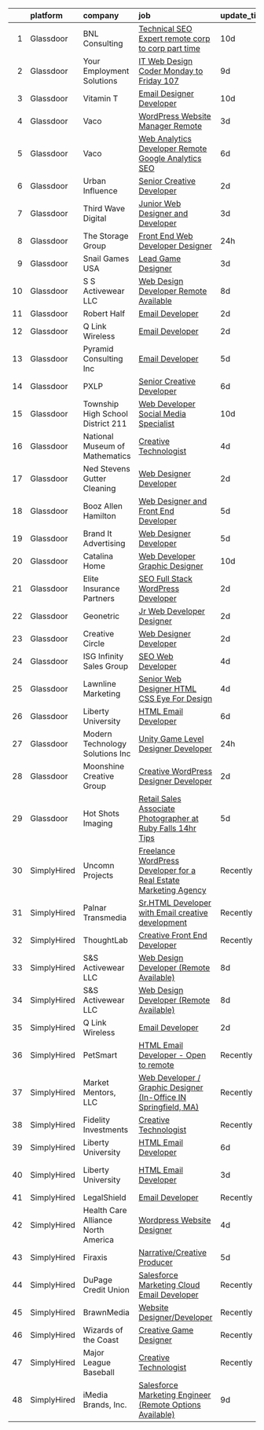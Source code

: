 

|    | platform    | company                            | job                                                                                                                                                                                                                                                                                                                                                                                                                                                                                                                                                                                                                                                                                                                                                                                                                                                                                                                                                                                                                                                                                                                                                                                                                                                                                                                                                                                                        | update_time   | location                  |
|---:|:------------|:-----------------------------------|:-----------------------------------------------------------------------------------------------------------------------------------------------------------------------------------------------------------------------------------------------------------------------------------------------------------------------------------------------------------------------------------------------------------------------------------------------------------------------------------------------------------------------------------------------------------------------------------------------------------------------------------------------------------------------------------------------------------------------------------------------------------------------------------------------------------------------------------------------------------------------------------------------------------------------------------------------------------------------------------------------------------------------------------------------------------------------------------------------------------------------------------------------------------------------------------------------------------------------------------------------------------------------------------------------------------------------------------------------------------------------------------------------------------|:--------------|:--------------------------|
|  1 | Glassdoor   | BNL Consulting                     | [Technical SEO Expert  remote  corp to corp  part time ](https://www.glassdoor.com/partner/jobListing.htm?pos=110&ao=1110586&s=58&guid=0000018354a0687089a6e694482b9939&src=GD_JOB_AD&t=SR&vt=w&ea=1&cs=1_76d823bd&cb=1663572142528&jobListingId=1008125956128&cpc=C19BE7EA145E205E&jrtk=3-0-1gdaa0q4ui6hs801-1gdaa0q5gmbjh800-47594a9c03d0d9ee--6NYlbfkN0C_eQCgnQ3dunn2kgXxy7uUxBB8Rm9uGSd45wqHXb30Yhouy9iaZ5tM-buZODdeWhkxcLZ-P8HpVwdiJJkDZwZdqfCN6nBcd16_TJfDogr1G06Jkw1xVd5RFtOvPKtffE1EIfYg4PMn3sFvUuwX5OwMAQzJ6VlzbU0P-e1WfYEJzV9Zh64upAZHgU24Hb8Duall2PL8UYOpmcLZC1FMfYWzjCD6pALbkC3mgSVSOdyKCMUVF_fOQVX17JJzSkO5vDuetS94yROnc4cmr0Um4PtYRUCB2NFhInTIkTufZaW0ZETw6vkohIQq7BMbyn3Qn3_I6bQdpBAkn12KQr3LMJVBg4lV2VELlFogy4Lw_1O5UWJxILMHc0vXkabaSNj_aDwvNqhU4enA9C30L92_4apBa5lGneMthJkUbkxBNME8LJofygyE8WeuVNsB_mvrMrKm_-pg1SXWslE55BabFoB_2Ktu3n43eTQuar_2SexgHIjXVTCKCEF_rlzbi9ZmRtm3mf9UqSfuVtiQ8GezINzi4lvmVqlNs2A%3D)                                                                                                                                                                                                                                                                                                                                                                                                                                                                            | 10d           | Remote                    |
|  2 | Glassdoor   | Your Employment Solutions          | [IT Web Design Coder   Monday to Friday   107 ](https://www.glassdoor.com/partner/jobListing.htm?pos=122&ao=1110586&s=58&guid=0000018354a0687089a6e694482b9939&src=GD_JOB_AD&t=SR&vt=w&ea=1&cs=1_a56718f3&cb=1663572142530&jobListingId=1008129832807&cpc=9908D8D4413DBB8A&jrtk=3-0-1gdaa0q4ui6hs801-1gdaa0q5gmbjh800-2c9f59b0f4c277d0--6NYlbfkN0BoX6wpDdJTHeYlimlJm_P1-jbwQr-0B8vfz-ygzljkeGzGbXyjUuiWXLc_5d8-cOPG8TVIKlYBr_2im9kAv8sjZambDVdFbgvfgdvgEiH0xCdnpWeZdbmerImX81Q70XaQRLfItT7xnaEjZ7DjLgF7MEFN_TazJHtm_c3lM__LXVixK_R49ltfx1VHpfffsY7usloC8jIMUpJLBPts1UkenrSZiHS3H71VJuZigFjeagPkCjHtncXvnbG2Yq9xd5tYhwvGudyciRn0HYIgepYwGDcKzqZCyMhZibSitv0OpUecmO-6w64xkDFFcuBNr3HIcJtOyI_IVwPBvvW59q9CeSe4sKE32Yo_6MmnazVOKBt4W_iUvX0r2Qb_S-cQ4XZV5jnJIWsq5CljroBLNYQqnXQk90S2uSYx1EJjW8cxojY8KdphzOpNTXgtakrK459Gati-GuCiJiXdkZawwdWzQZQFq7gIcYpZG1BOkUj9PVGCrddLg2YgnsSf_BuCbswgvJ7F0MQtR4WvpfqOVRk2PA8kAO2OOi0%3D)                                                                                                                                                                                                                                                                                                                                                                                                                                                                                     | 9d            | Lehi, UT                  |
|  3 | Glassdoor   | Vitamin T                          | [Email Designer   Developer](https://www.glassdoor.com/partner/jobListing.htm?pos=121&ao=1110586&s=58&guid=0000018354a0687089a6e694482b9939&src=GD_JOB_AD&t=SR&vt=w&cs=1_14a5f890&cb=1663572142529&jobListingId=1008127048026&cpc=47CFDC01B3F81FAC&jrtk=3-0-1gdaa0q4ui6hs801-1gdaa0q5gmbjh800-133ecd7508e94749--6NYlbfkN0DMrcEu7yrtATojKJA7cEzGQ3FdRGWLh0CZQInL4ECGI6k5tN82kdM0cJmh4vC7GggQS4YCC-NAfmmCq-zKxC88tLTQBFUkf4I31SaWKtwIQjq_gVD_4PSldorTX0RxkmXVZBnJxyvYmxjhFieFRy7XxphD9O1ucpkG2qtflqZfJfjo97XgW8OH-BbX1Nh2X7jYUmkSQnmo5oUeOiCHfoku1EKESjiEctex0B3lbe6MgMGWxDjO2Vq9UYfIP4b2AOS6Sm2vEtaT6JLvYyXOaZ61-kyt5P35ShMFQW9TVjrOISwMRKWCT-nQgdXfOStHyyhJfcnABjVqMbBIQ2FCpwzFd1Jnw1rJIVys2MRi1EIwtQ2pdSlZBFWgUryoscj6a5wro6pQne05i77B_M6BMcBeyU5Q98jh-dcPjiMZAMNiYwOw_dQ2s3-a8TZ9j02mEMI9YOeLBeOiy6MICzkRoYtTBJ9e-CLyX3bflo1BYvyWAw%3D%3D)                                                                                                                                                                                                                                                                                                                                                                                                                                                                                                                                                               | 10d           | Richmond, VA              |
|  4 | Glassdoor   | Vaco                               | [WordPress Website Manager  Remote ](https://www.glassdoor.com/partner/jobListing.htm?pos=120&ao=1110586&s=58&guid=0000018354a0687089a6e694482b9939&src=GD_JOB_AD&t=SR&vt=w&ea=1&cs=1_f71d5531&cb=1663572142529&jobListingId=1008142928457&cpc=3BA4CE39D5B5DEF5&jrtk=3-0-1gdaa0q4ui6hs801-1gdaa0q5gmbjh800-36227de6d193ad65--6NYlbfkN0D_sybMACCpf9B-677oK5j6rPldVB6BlrVvFjO_o-GJZbzuF-qh4PxErFUqfUsv_6uh3N--8teLPcgLAGb1S6LyM1BR0yY6lnZeg-UoyspQIvZPG2YO4aMbQ5ykvK2qNk6b8_JATgn0hI_WenxAeL6BQ4IVWLgD0dWZnmeCMRumDs-5arFbU1wRrmdtz46Q7XgXOXEaArjsizbsHBXA7tlrXjrAjCyR6l9crzA7W8OatZLyxi8ISpuCoYvImVwZQoo21QaerkUk-nO0l5NltNtQe2d7ptX2tVTSYvdLn9MO9QamyQSuRXmRnmBSCtP0U0-0iocwWgzIdMPF3vuHbMPvcIIgbTKjl6rJs0y-mj8FjIp0E4cxz7sgbjofuhwqVj-TM3idUMu26wQlFLS4ImgxAxGDZV3u-UgX88Z7b-WauVF2Zx8QZ0d924RhawFuaB78fxTOBahuzctf2D8cy700LlshmdX_gvrXx9UBVD3tuRjJlOJmtCDlxD4Jc-bAYFf4htSIaJAfirxmTNzHGx_OFj5rJZiRmDrYGbmSL-y2pg%3D%3D)                                                                                                                                                                                                                                                                                                                                                                                                                                                                                  | 3d            | Remote                    |
|  5 | Glassdoor   | Vaco                               | [Web Analytics Developer   Remote   Google Analytics SEO](https://www.glassdoor.com/partner/jobListing.htm?pos=124&ao=1110586&s=58&guid=0000018354a0687089a6e694482b9939&src=GD_JOB_AD&t=SR&vt=w&ea=1&cs=1_aa58b124&cb=1663572142530&jobListingId=1008134555657&cpc=2CAED5C921A5F994&jrtk=3-0-1gdaa0q4ui6hs801-1gdaa0q5gmbjh800-7ccc0220a1fe731c--6NYlbfkN0D_sybMACCpf9B-677oK5j6rPldVB6BlrVvFjO_o-GJZbzuF-qh4PxErFUqfUsv_6vXrVyNaVmJE0ot7G2TDITx_iaZeHWGlYAjqBBwl4IxuctF-OI2coy6g4yuOe0TbEuWET8c1We2YFFrVANmcXyQD5tSZWrD75i8XHvuWLgbZ7bYRmW1pBq1KUloM0yVF-n7-jx-N2uKEFFAsV7Gfkj4cAl_n2X5QWeTZNfOgohq4nqJN5rGPb8we3kZDmOOp6nOog_Eucw-Sv9O1nKg-K5l1qBpgvyUu1nduXE_55P0pmAVNi8hTiZQHqOlS5yBaXamz2sB0bxc95IdOn7OxyyV9IJOy6Qv7sG-NYQS2zTeiNuje3Q5uk4MEGfbtQiH3SYYGhEJvzoO6YTw29XyueTikYmwsEbAOyAwZnq1WEyi2CxfEhh3cD0yB4GKwlFi_7f_qgu_3tKLPGw2IrJZzUx1WyxMcw1E2OCX2tAEFPyzhqGDILCEIy26let6vJcnS83TUSzwfnkzLbvL4i0tYhs_9frYHy5_vnfQjwbLPi5jfQ%3D%3D)                                                                                                                                                                                                                                                                                                                                                                                                                                                             | 6d            | Richmond, VA              |
|  6 | Glassdoor   | Urban Influence                    | [Senior Creative Developer](https://www.glassdoor.com/partner/jobListing.htm?pos=125&ao=1136043&s=58&guid=0000018354a0687089a6e694482b9939&src=GD_JOB_AD&t=SR&vt=w&cs=1_29a2e8d9&cb=1663572142530&jobListingId=1008145206889&jrtk=3-0-1gdaa0q4ui6hs801-1gdaa0q5gmbjh800-27d6dc21dcf7713e-)                                                                                                                                                                                                                                                                                                                                                                                                                                                                                                                                                                                                                                                                                                                                                                                                                                                                                                                                                                                                                                                                                                                 | 2d            | Remote                    |
|  7 | Glassdoor   | Third Wave Digital                 | [Junior Web Designer and Developer](https://www.glassdoor.com/partner/jobListing.htm?pos=127&ao=1136043&s=58&guid=0000018354a0687089a6e694482b9939&src=GD_JOB_AD&t=SR&vt=w&cs=1_468d26b0&cb=1663572142530&jobListingId=1008143809983&jrtk=3-0-1gdaa0q4ui6hs801-1gdaa0q5gmbjh800-d5fd06e10e5fcc11-)                                                                                                                                                                                                                                                                                                                                                                                                                                                                                                                                                                                                                                                                                                                                                                                                                                                                                                                                                                                                                                                                                                         | 3d            | Macon, GA                 |
|  8 | Glassdoor   | The Storage Group                  | [Front End Web Developer Designer](https://www.glassdoor.com/partner/jobListing.htm?pos=130&ao=1136043&s=58&guid=0000018354a0687089a6e694482b9939&src=GD_JOB_AD&t=SR&vt=w&ea=1&cs=1_9ebc2caf&cb=1663572142530&jobListingId=1008148051608&jrtk=3-0-1gdaa0q4ui6hs801-1gdaa0q5gmbjh800-78d3d8d32a8798a4-)                                                                                                                                                                                                                                                                                                                                                                                                                                                                                                                                                                                                                                                                                                                                                                                                                                                                                                                                                                                                                                                                                                     | 24h           | Remote                    |
|  9 | Glassdoor   | Snail Games USA                    | [Lead Game Designer](https://www.glassdoor.com/partner/jobListing.htm?pos=115&ao=1110586&s=58&guid=0000018354a0687089a6e694482b9939&src=GD_JOB_AD&t=SR&vt=w&ea=1&cs=1_a077f5d6&cb=1663572142529&jobListingId=1008143273725&cpc=A65DF3A704A48F9B&jrtk=3-0-1gdaa0q4ui6hs801-1gdaa0q5gmbjh800-a48a39f6903e8687--6NYlbfkN0Cw7niSvkhlOnyUOIKh8iEFaGQrF0ehIy67CPytvastGfTep2RELHiWo27qzTbr0GGrHLuaj4V8iMzZoAKOmLyivAaB5nVetLbQfhWpx9sW8qh85TvtOsJx1zjzDNV66kxqszXKcJogkyY4hg_wbjvwLkeVsGVBemXSK_xMtcwLzyko7ceNTEIoy2LTdUb4mkSLMCDqq1j2oKtv-w18BHA531CIkdvq5i1KqHwS8rJezXgamsNRrfdLz8ENlW3rBC8QuFBcj1xj07SXgi1AFvcxOoXfy_zBdUaJwvxTpkldlU1vGIK-uvKWR5JoJGXhr_xaRJwmMrmWfS1OA84opye8X6TvnB7Pr76Ao4zqxQeJzbGqp1h4zJKstI6rruAJvoDQO875fGoS6PHe4JqnNhIv5NsKb_4rnnWsLbQDLq7em_AfmWePnPbFX5lBO7ON4G4lglgwyYscxnH6yKri5kdC)                                                                                                                                                                                                                                                                                                                                                                                                                                                                                                                                                                                              | 3d            | Remote                    |
| 10 | Glassdoor   | S S Activewear LLC                 | [Web Design Developer  Remote Available ](https://www.glassdoor.com/partner/jobListing.htm?pos=114&ao=1110586&s=58&guid=0000018354a0687089a6e694482b9939&src=GD_JOB_AD&t=SR&vt=w&ea=1&cs=1_db78932a&cb=1663572142529&jobListingId=1008131212019&cpc=F41FEAB56D215062&jrtk=3-0-1gdaa0q4ui6hs801-1gdaa0q5gmbjh800-e77e0e5672b8281f--6NYlbfkN0Ajr136nt6A_LHOZ7dazkZBMRVGXfFx1UH3hXSlGZi78qV2vh4IIPaG56QxCFgA56BicBY0oInP0QPYJd4kFVbc7huEHz1FXVqLxP8gElzXxfnWXkWC5Tk3amEWpKQOdd2DP_B235foqRfXk2sCy5zcr5ta9uztYyWr8zoLSfktUae741wAEOImCxf8e0o5q_ycQgCe-ixKA06BIbumOe5BLPPJtlkagwve9y4va0OfsQAKsxCenDo-e0egBF_YeVmTaHsb1PpDIea4ClH08FezcPgWck0JEboikdQMocw4vVepbWXcP76zM1m76820tLeM5OCDW1Z8QN_na4lxvglBzoj95iHHby5QwrkgKXKP26zpG2PoZxbRuGiggVbQJdrDL_ycMN2xd97hz0ZbM7dzyJzZyfniYPro_MPGTfzpaKmyF3Eth4Q3ub7aHBlK3n4y90RP0eb66tO3FRhceqO4WdbaydvhqDSzFcuAZlHBre9e7RKR2EmkHP_MVCgn2CWVbH-tiTXJo6tGXew0t4ad0XXoLho5NY4-DqiNbTGgXvSO_x_rOUG3892M5QTyvpSST9VDdHDM6eWDebt00Ha5yeRLoSgfoUJ9TKJDoNijhRibGMCBZXNZiyePFtbKygXpwA4HcsHBAAZ7HR90NKPgkB_RRRygFBh1UwqnC3u1UEpJvT4rzYVyioE-18spXB9DL8XC_m4E9jcdp3DQCEDJcnzWlk8-eDW9AxJPKZTPucc8NwMmhx1RLdFTv-0RpDU%3D)                                                                                                                                                                                                                                                           | 8d            | Bolingbrook, IL           |
| 11 | Glassdoor   | Robert Half                        | [Email Developer](https://www.glassdoor.com/partner/jobListing.htm?pos=117&ao=1110586&s=58&guid=0000018354a0687089a6e694482b9939&src=GD_JOB_AD&t=SR&vt=w&ea=1&cs=1_5dcd6779&cb=1663572142529&jobListingId=1008145675095&cpc=7F6F94E2229B3AB5&jrtk=3-0-1gdaa0q4ui6hs801-1gdaa0q5gmbjh800-1d30b377a342ae9d--6NYlbfkN0CpzDdaQkua3np5pkmj49lKioZwmwxQ-yx5plwbYmV_MzWNBoPgCjn5bOtxNwC6GJ4nMXlh70SbCFcICXIgnZkuA1M2Q3cbZxvyy2idv8eL8hhk9lI80DRwFm1NMXGvI86YHjJOPaVV2F-OE7mVDddpF962aw6WMRMYnU2tZV44lSwwG1i4aejlm0uaGlOelOSciR3eR6bnOPPFIo6Jj1aYwsDA1zJ8UGZcdqhvnXJtPZ_tcBa2xeTeT3HUqsaraVzl8u7dW9DZmYtaao-e2UOYGXD0_nKENonocTjracLhWKFEQga8d-iOzPS3Ax6vXj9q6Vy5LpItIFgxD7Q1Mw3FMHIV9vajyKoYiNlYHUUjM1sUPF-QnmQMXxfKqByfQ_MKUJ0OpROifaZe1HZjx4BeIlaElSpFjgj7N4pJA9PyBNOu0s7GjpRux3iGuP8spMeQtFAsqsX_sESFXai1b0IndiLSwNgs-JNir3oJm-lg7Df6biNzxfL-kOAYGCDwNsGsxER2R5J0vwhHeoEbzCuTs6wooVnISrNap1Z7d2Blc9_qoF6bykFV)                                                                                                                                                                                                                                                                                                                                                                                                                                                                                                 | 2d            | Denver, CO                |
| 12 | Glassdoor   | Q Link Wireless                    | [Email Developer](https://www.glassdoor.com/partner/jobListing.htm?pos=101&ao=1110586&s=58&guid=0000018354a0687089a6e694482b9939&src=GD_JOB_AD&t=SR&vt=w&ea=1&cs=1_b8ec2a80&cb=1663572142527&jobListingId=1008145499494&cpc=496C5EE6B32F83EE&jrtk=3-0-1gdaa0q4ui6hs801-1gdaa0q5gmbjh800-5acae6bc754706ba--6NYlbfkN0C1n-7uwLBmXreK9Hz04i1NaXR3ByHk8AHoFYtQOHcucujL0OejuP43GxcqxQKYyI1W-t8fCmKdoVAY_woidZTYObswFalwwu3_ZBaqOTgQTfoYV6OAR275QxWBvQtRt_08BsXQuZ6eSHeXgyrAJvQD2zODIrOOvmY3b8zt6W3mfgimadwcqXogSco_AI7Ry8PUTndpAQ8LwlirgVBY1GMsnTNPegSHBgGsNX26F8fR7nSeUBib8UFpa3Z9AcTQJAO9FQa_uJr2XrFDwABp3IZKJXtHfVypWvc4DuprOwrsNVquG1J5cf0rR9SOVe9Dp7B6tjLFcSF1aebQYINW9ErzePr-h7I51cV8t9im4yhiKMpRcSFfvI7KQe1Xwwe6V34QevQZQzX_UX-zJU6gvQIXGGs0eOSKuNjw7i0-4iCAajc1LpLU6cbPHU--uMlsPVO2G0o8AAlstJKhM9iTdIPjzq7zv490Dhh9VysU3rZWSsQY09BGA2a-xK76bsS0vBI%3D)                                                                                                                                                                                                                                                                                                                                                                                                                                                                                                                                                   | 2d            | Dania, FL                 |
| 13 | Glassdoor   | Pyramid Consulting  Inc            | [Email Developer](https://www.glassdoor.com/partner/jobListing.htm?pos=119&ao=1110586&s=58&guid=0000018354a0687089a6e694482b9939&src=GD_JOB_AD&t=SR&vt=w&ea=1&cs=1_ffcd6e68&cb=1663572142529&jobListingId=1008136820963&cpc=FA84DF7EA1EC2398&jrtk=3-0-1gdaa0q4ui6hs801-1gdaa0q5gmbjh800-26c59646bb73b32a--6NYlbfkN0Bjic9BpODao-m9BEup4myv2yv9o6hanv70kCRpjMjSDcmmrD9YS-C36VMErKkfZpW7u8RJCJF-3yTU9oZ8p-_g7jnvGsWAmlxKSZbEg7m0sbKe6QoybJyi2YaE0NPp8cXkC_vIPWoc9LlCeTuq0RhSDlsrVbU8cpe81JSeiQAh_TVnXrcGp4Wa9pSpcDUFXgdtLN4hZbzY-n7wvWtR1qzN_w1EA1TtlYLsKItDJ4X3pCI-_yiLdAQUBN4BhYOIujYaiQcWOLJdLZcEAWlxuw5g0JRF8WZ949PAFXVHAuHp4-hehmbfsC_mpQhlEbmIpyMO4GVc62LVp5UhCSZOz82KGwW7e7RCXtC-RLTUBLdupp3M6Drh_V93NGT3ftldoKkhx8kJErFSPHdn1Wle7ZG7lLE78odlrMZDeTQafsRNRGubPAiwh3wwy8Dgoz9rRI5hjWiWmfT4JeXCsQ8ZijcC8XI5r--q0Mv5IR0xJ2IKyolk3h-H4xfvMRfpxTfpxfdjFCw-6vYbWUGzWLkEgfhQl5RAi5z5Yj3ICPzZwQFI-ECqw6eYSSmElCSrqVbjVQHy6hIzvH92C67nwo29-BbQ6K3PJr6Fo5E50fFh7O9jmDnjM5nWqIYL4SmcmpKcyeYhfXjUZko4K5KQkG981tOarI92KeQwyZbygDCx3nCyeXt3UAvKRtlbk1Yfm1Z7VDsIUrifg7sYXCV3TpW-ytv48GPm_gktPYoa8lrQgX2Vv-F9UzLXDOki2YDWIC1sSUmOj0OYDjkdjlTy4fu5QRK6lhy38KWBI_pk9iIS0Ij1a7TCTeHcMWkLwuSjkyn0dL0oU5NaywHJY8bu5wu97rfnj9crmUG6x1AaM0e59lFNuYzeIPYRwxRQTtBd6NJOlqiE81ETlkCItt09cPzSdPCQEmwqtlwRUinvBg1D4H6x_RV4yHAPM4e4HAOV7RbZVSbIQdVLB1huGcUBqjvClTmAbSUbvki2O8YT1GOhj9Ukw2XXxOlk2Nf2mR79rVDRAtHVYP8dnSPBm_g0DFJFJM8S) | 5d            | Dallas, TX                |
| 14 | Glassdoor   | PXLP                               | [Senior Creative Developer](https://www.glassdoor.com/partner/jobListing.htm?pos=128&ao=1136043&s=58&guid=0000018354a0687089a6e694482b9939&src=GD_JOB_AD&t=SR&vt=w&cs=1_0a2ba3a0&cb=1663572142530&jobListingId=1008133756210&jrtk=3-0-1gdaa0q4ui6hs801-1gdaa0q5gmbjh800-eedb7801ac1ddd92-)                                                                                                                                                                                                                                                                                                                                                                                                                                                                                                                                                                                                                                                                                                                                                                                                                                                                                                                                                                                                                                                                                                                 | 6d            | San Diego, CA             |
| 15 | Glassdoor   | Township High School District 211  | [Web Developer  Social Media Specialist](https://www.glassdoor.com/partner/jobListing.htm?pos=107&ao=1110586&s=58&guid=0000018354a0687089a6e694482b9939&src=GD_JOB_AD&t=SR&vt=w&ea=1&cs=1_670a95c1&cb=1663572142528&jobListingId=1008126791574&cpc=63C68CF611DF075E&jrtk=3-0-1gdaa0q4ui6hs801-1gdaa0q5gmbjh800-31c2bc176e2bcbab--6NYlbfkN0BvRTtPYviBXXga901bZda-x9dVbr3mkLrPNoe7KgsTz68QsHh34GSM90vVwyTaEndtYI0pe953W1rkkBGAbyuAKY_ZszoiwJmg3JbfF4AW655q9sZlWK9uJIjd_GGvixM2nNpmP1A7p0parvgProH3THElPIkKORt04eYR36BtKMpoYfce3ruRn0N8_O3eaAUUXZn3B0eT9nE-fqQZnkbFoVABkWAYI1oBczdAdslCYqnCR5S2HUzv90iuZS31zDHC6FWxDf4ouzYhIWZgK52fH7J1mml9GoYWmjmpxeakBlTRerOVxkiaa9wpPB6cjBxd9ZKdg69FlspId3uMg0S8RHCyeobnE672woU4rjliFGh_94V6i38JhL844ZwXCxfS6z7j4I1UgjAhn-eKjq6tZ828tDHl4z_TJ8NG-f_xo8gY27NjbwqD2SZ3RpCpOJgjWi6P7MVTOv658YMa46vJzA-8c9mZxVKpqg7dYFElSacmCSvH6gRxGNhtui-KWbYoym1GdZTh6gXewoVoAYeM)                                                                                                                                                                                                                                                                                                                                                                                                                                                                                                          | 10d           | Palatine, IL              |
| 16 | Glassdoor   | National Museum of Mathematics     | [Creative Technologist](https://www.glassdoor.com/partner/jobListing.htm?pos=129&ao=1136043&s=58&guid=0000018354a0687089a6e694482b9939&src=GD_JOB_AD&t=SR&vt=w&ea=1&cs=1_f16047b5&cb=1663572142530&jobListingId=1008139278360&jrtk=3-0-1gdaa0q4ui6hs801-1gdaa0q5gmbjh800-8664e71fb7700cb3-)                                                                                                                                                                                                                                                                                                                                                                                                                                                                                                                                                                                                                                                                                                                                                                                                                                                                                                                                                                                                                                                                                                                | 4d            | New York, NY              |
| 17 | Glassdoor   | Ned Stevens Gutter Cleaning        | [Web Designer Developer](https://www.glassdoor.com/partner/jobListing.htm?pos=113&ao=1110586&s=58&guid=0000018354a0687089a6e694482b9939&src=GD_JOB_AD&t=SR&vt=w&ea=1&cs=1_04c49f0c&cb=1663572142529&jobListingId=1008145249117&cpc=4F748F1840550ABC&jrtk=3-0-1gdaa0q4ui6hs801-1gdaa0q5gmbjh800-92ba3729d6720e43--6NYlbfkN0AkLpTqwQyOHWZzzBh8L-NJRXeVaRNqbLPAA2fHvkxVuJSLLV_rgQ08NUaPLcDDdaiRI9iK6jQn8J5ezsPbwTlDRK7srl-ykfpmt3l_n0AvFlfSjZ1RrdHiBVvDTO2_uacut2-qB8nyvUhDiFLOk14-qdjvwrX5nKmYuUYySmL6tDhpRCi2mwK2dyD5brS4HJxVTjj5__5gioqTjl-2UfrubuRfafiHHMsFL2PszAEpbiIkH4zK03sieg78cqmyvlidvNeNs3dfceGeoHKvGO01ouZJrmuZ5n5CpLbi0f4HyTVgVQUvja-OVddkz2w3A4O32aUiwK5f52xsPUt_Yo2Da07cjxv_LOeJycztpqIU3jzA7BIlLZhB4bDDEiVSYCtvJSLPvK-TedHRr2k-gXJnww0c_An_jT6eBVtu_8hJU6cR3IzT5yWfd8I6OuswAkm1YlXWlAsDHOx4GVdwTdqqUleBAB5BbZs9aDhD_fQp9XwNsuw0yXdT_MwhZmdF4NsvymS96uoDdg%3D%3D)                                                                                                                                                                                                                                                                                                                                                                                                                                                                                                                              | 2d            | Fairfield, NJ             |
| 18 | Glassdoor   | Booz Allen Hamilton                | [Web Designer and Front End Developer](https://www.glassdoor.com/partner/jobListing.htm?pos=109&ao=1110586&s=58&guid=0000018354a0687089a6e694482b9939&src=GD_JOB_AD&t=SR&vt=w&cs=1_84ecfa41&cb=1663572142528&jobListingId=1008137197590&cpc=E04C949A9101C6A2&jrtk=3-0-1gdaa0q4ui6hs801-1gdaa0q5gmbjh800-f914eaf60cc6a655--6NYlbfkN0CaLaeO0W0aSDE10oNno4SsRl14ssiVXEJb5QYZji-zar5Yl-tvFfpLfvooI0429clIlpdEDl7ZiqzEk05D9hDiSBKUxs8_v9gJKLS6hDH-HHAeR5KAWbIfelZ49o_u7irPhg1c0jH6X9syPxywrZnNk-tMw28vNScNtevMVowjAfGwzyMPBJRN6znKg7R26Ky1yqIS73PWk_XqzNYB1Sf6QAfBibXk-eC7TJeouYTNS3I9n82F2eW4knLpGI25kcfYQWUgRxETyM3Lx19QlaXlS_j2I9fSE6ZWWI42N0J8vKTSumiV2V7oqqlMvAXunJlVBxCO9NjT_jp3BFkBSIfsNjAEtXiTI-zgjjsZwliKL8sdg4UNWRJpNClqMYa7-WX4SrZceUBYYYWlv8CWL7LQFB5WWABoKBCXXCCma66tR11A886dVC-5zQv07hJO_CoFJFrn6AuXPf93k6KeHiWeDY_oscYKXIM9wLr2KWxuXfHMfDTUJGufstmc9UXtWRpVZ-e6dCoJ48qs6blkdZXnq4Y-3bXvUW_jAzsTrYcGGdLtL22MIbbZVtWxZukdqYY1H7VZaAaEDb8N5q6WR0Nd)                                                                                                                                                                                                                                                                                                                                                                                                                                                 | 5d            | Chantilly, VA             |
| 19 | Glassdoor   | Brand It Advertising               | [Web Designer Developer](https://www.glassdoor.com/partner/jobListing.htm?pos=105&ao=1110586&s=58&guid=0000018354a0687089a6e694482b9939&src=GD_JOB_AD&t=SR&vt=w&ea=1&cs=1_dc1813ce&cb=1663572142528&jobListingId=1008136755499&cpc=AE9F6614D4EC1B58&jrtk=3-0-1gdaa0q4ui6hs801-1gdaa0q5gmbjh800-3d7a0861c7f4e1ba--6NYlbfkN0Bzd22Ycjb5AqejbB3GS3A1UGXriJ-kZkBu2e0671QUJFj05XYpQYtfqQskCcE4KEKRKNCbIfddevaNtI6CLEoqz-RPbWSFHTRjXQt70XvNBs1omddiNJn7P6EUi-tJWkAAfFTMoKabsRq-LwcCQjav81TTNKo5YkXIitQz7-_V_H4BgMNeFM_8-3exck3c4nL7qloVRc2mN_tMi0t9rLIEp4TI_u_UeLXsfQozW8y8ZczwDs_Kvcd9pfUvcTB15GC36PF-r8MshrO2m5pS0-ojDH1wJVt7UG6WmWPfDeCVe9mkF9rJ7_TQ0Qa7zjAO93mQ78le--tbWnOk8UqnCFSrppm0m-DurLols5ZLwpqZeAYjKZFhU67aa0yPp3uuvDXqC04mo6hNwRCmzFWPyKGNKMj04GCNzeMYE_oH5N7_HdhzZISjFRh1uv3M5EzMwAXbJ3xYBk4UYoNBeKs1Ym02r4d7_9KfpTzXwEpKe-wbuGNxwngAjtKqPA3zBVWs9ao%3D)                                                                                                                                                                                                                                                                                                                                                                                                                                                                                                                                            | 5d            | Spokane, WA               |
| 20 | Glassdoor   | Catalina Home                      | [Web Developer Graphic Designer](https://www.glassdoor.com/partner/jobListing.htm?pos=116&ao=1110586&s=58&guid=0000018354a0687089a6e694482b9939&src=GD_JOB_AD&t=SR&vt=w&ea=1&cs=1_5c6f4f16&cb=1663572142529&jobListingId=1008126744238&cpc=AF1E4A3695F490BE&jrtk=3-0-1gdaa0q4ui6hs801-1gdaa0q5gmbjh800-e853527e115b99b9--6NYlbfkN0C2jZJFrLxaPA0GelnsGYXGIqBCI4fxbylvGcZVymefRVHTge5Vuj8fmjk9WeL_qMAglPTVIaoVPsSBLS28IXChoGYeq-UQtzX_TJY9-6q5LtESYZh4jxehow0o9lDjnHX9wN9ZBMJcNgKm6f1s_0LhC4kjYiGbTFXChbRwEYeC-xWSKCL9BrSwtreZAJ8rYO4BQxbe4iHiodadZsmdBwkqPovrPtw64E0nY1PWgz8lbicDu6Rb7iN0McCYH1q7u072g0Ed-qjCMmtEYNI_E7CamMhv5VBFyB8YkU8He7vMXLXHxbPFQ-BpmvimX4hA5hRcegh69_WMNQu92ybjGyv11v028qA3zSftBMNHxzuo9tZSDZ3rq1bidd1t6Iq_ZxHlFbFroJnjt7ugNEco4gVOvtPmI-HuQaKN79oFnY7myZSHbX8EPYtrSKDFCxuY3qr9oMaGLXM4LGMO09WBAF_978SEG3PgSeEE2eWqomATJkVsKbgTPm9JVrGc-iKGHH-C8jLJs80Akg%3D%3D)                                                                                                                                                                                                                                                                                                                                                                                                                                                                                                                      | 10d           | United States             |
| 21 | Glassdoor   | Elite Insurance Partners           | [SEO Full Stack WordPress Developer](https://www.glassdoor.com/partner/jobListing.htm?pos=111&ao=1110586&s=58&guid=0000018354a0687089a6e694482b9939&src=GD_JOB_AD&t=SR&vt=w&ea=1&cs=1_aa1abf4f&cb=1663572142529&jobListingId=1008144836826&cpc=E773D000C9BC26FA&jrtk=3-0-1gdaa0q4ui6hs801-1gdaa0q5gmbjh800-de1c4f6ab6337efc--6NYlbfkN0B4jp5mfsiLEiFpPCxOna81i2z6rJx9ZIZWhVZJ6SFnYbLlhLJYls-rnyzaN7fnuaBK16gA2D77aFNtLi46QEhx0EfQ0uelaczP_9Ki3jCInMnVnJcxtZEPMFzkQcVxj5jZcucB3f5MVyC8dYVDjInulPIKTAoeR7yvw1UGAH7l_Lz9BT_BSoxFt6gVs3kFpvyaBZE5Su1EkltB6YiZb-RJ_aibjmsC7ssV5X46EHzBcot94YoeNmbclA7wX-kxEMwXmXdSMEFE7lo1Hnh23xMxz6DpESYK-MNMaVNqsHMjCP2SaVfRJdFxJMCdkUMWR16cwt9tj55eO7Fsan2LswhtSccl5Qu-sReeAnnWwpVkBTixJwJcBOiCPA4nW3poDkBNNFGnKLI1FoUE_28DF17Ql5nbQ8cMG3zWuRd0hLceTFapbQHgOZNPZEbEd1m7yENJ5WSwqPtR1E2evqIz-CaNo3zmnj0lynIbv3SbIykh4rxw1Pr4q2Bs4Aiu3dYcEPU%3D)                                                                                                                                                                                                                                                                                                                                                                                                                                                                                                                                | 2d            | Remote                    |
| 22 | Glassdoor   | Geonetric                          | [Jr  Web Developer   Designer](https://www.glassdoor.com/partner/jobListing.htm?pos=126&ao=1136043&s=58&guid=0000018354a0687089a6e694482b9939&src=GD_JOB_AD&t=SR&vt=w&ea=1&cs=1_aed3f4a8&cb=1663572142530&jobListingId=1008145076799&jrtk=3-0-1gdaa0q4ui6hs801-1gdaa0q5gmbjh800-baad3f8d762912bb-)                                                                                                                                                                                                                                                                                                                                                                                                                                                                                                                                                                                                                                                                                                                                                                                                                                                                                                                                                                                                                                                                                                         | 2d            | Remote                    |
| 23 | Glassdoor   | Creative Circle                    | [Web Designer   Developer](https://www.glassdoor.com/partner/jobListing.htm?pos=108&ao=1110586&s=58&guid=0000018354a0687089a6e694482b9939&src=GD_JOB_AD&t=SR&vt=w&cs=1_4aafe0e0&cb=1663572142528&jobListingId=1008144518073&cpc=149B3D5996025BBA&jrtk=3-0-1gdaa0q4ui6hs801-1gdaa0q5gmbjh800-509f68923e5c071b--6NYlbfkN0BPwlZa85gbT4Q3XYQoU_uQn0Qmw9zd_9UNfmcwtqAVud1yvyq1Z4UAlx1bxhDUi3IylK4O56pvEW6nbq40hYO2z1Zqn6T_tUYXwOh7VB0bbJVVxeqDOCJla6Nk70emjPvRumMlH-6lYRvkogN5p-649NG-Yh8cwCHV7E95Ji0fYNmkcgogVBH__afI1rS1sVXX8Nxqg5YpIG-VugwweTMJyXicIFRiye-AR12O85djXEbuw0GIJH1ZpELVEf_qariWCUGrI6_Qb9y86FbhreEFFZnFYm_CTD0WGg5gihhPYG1DHKJYCUOh5L0BqAio-zc22LDWKXYk95U2xMtXlP1sa4z5m_13NSEbvwaH1p5gtOoFhVXTBc3sfWu4epUQfvXuWvEDnOWmxFPwmC8OURbqa2h7jNz2yiKWmENzY6fgssm4sWM-ORfcgYnBo48HcetG30mrVqawU-dh9tRTGHUtNLxbFHpp2tk_JuzCcuRohYbIMJY86scPBZ_-RoYx70DuCMmNmfl0_w%3D%3D)                                                                                                                                                                                                                                                                                                                                                                                                                                                                                                                                 | 2d            | Irving, TX                |
| 24 | Glassdoor   | ISG  Infinity Sales Group          | [SEO Web Developer](https://www.glassdoor.com/partner/jobListing.htm?pos=103&ao=1110586&s=58&guid=0000018354a0687089a6e694482b9939&src=GD_JOB_AD&t=SR&vt=w&ea=1&cs=1_37f4157c&cb=1663572142527&jobListingId=1008140025434&cpc=320F474EFE2ECF9F&jrtk=3-0-1gdaa0q4ui6hs801-1gdaa0q5gmbjh800-740921ec2d4c110e--6NYlbfkN0BXKvv7PqDen8JuQ0C6qdVYs4fP1Rx4GfxXeDIOdpN9WNjnxthyP9e9Iz-9JOhFKCLR41M8pyzxqXVVuhvhSRFHG2PBeQWqOOAM3BoEO7UipntBz8xAuet6zJ6v1WDjyteK-TqAJR0tiEoVU29t1iURwb-iZz_038jNGFD4iRMAi9Enreh44VUx2bD4-fXzhqz9knjYiRCUZBOQaXI8-9FTi1IOzYSm-H1MmZj6UEYjhtEA9l9VumXrYqiMXl-2VRpJ8b0EU9VOjzx41flmZTnewn7isCEtTki0pFAMbAgpL2LgpU3aK9sF9s7h6JjqUZu-05gIqfeeC93D5uqenpcrjb3zMYAPHskQxUlPvWeOLC3us4Q8qQXnd2GknQ_BiOzbNmGdg6EzTX4oirnOQT-V6FDXDcOIHrIwDmx9NZoTnj6JqhXNEu9zAP1tcijzvcQL1Vy2PsyCQia_ZyeL1B9j8Ff4R_EWyyYGDpXhr_K5wA38NNawmmIu_Uv4lVBSSNLgglPAQzkDpQ%3D%3D)                                                                                                                                                                                                                                                                                                                                                                                                                                                                                                                                   | 4d            | Boca Raton, FL            |
| 25 | Glassdoor   | Lawnline Marketing                 | [Senior Web Designer   HTML  CSS    Eye For Design](https://www.glassdoor.com/partner/jobListing.htm?pos=106&ao=1110586&s=58&guid=0000018354a0687089a6e694482b9939&src=GD_JOB_AD&t=SR&vt=w&ea=1&cs=1_79d2abbc&cb=1663572142528&jobListingId=1008139332643&cpc=55FC80EBF760BBE8&jrtk=3-0-1gdaa0q4ui6hs801-1gdaa0q5gmbjh800-756d3fff91c15e87--6NYlbfkN0CSgGTbSPgM0xpgWRkp5SRTexU57Zk_6_bZ18eqb9d2QD8eCeh4DToPCFdsFw9Mq38PhjeHZEuVdUJ7KICRHuS5bSRhDzuIPdpl-zlGPJATjopMBUFYSRvn0Hyn71LYs0yL4I6csTiL2jHBbVJMVoFVp3N1-Lh_JaDap3csi9kRgup28Mt5EI0WdNIovdEv1XPYrzcFxL8NhL1-LI7Zx7dd64cRUeI8Nl0qWMd3YmX6UeU2Iqlzb1sfPuJVYzXrD_QX9IcQUUOLGPHub5D0V8BQrrBXn9UYKmetiB8LAAwSHXkirVXVyWCNrs-bTFiaFY9RkbJtYaoRlyUbzc5GZufiKBY0MBqfYMrohFKGkMFYdarozkkIx8CP9SjASWSkSh1YiyT00GcgN19MUMzB1LVm9g8k1EqpSe63_svLfQgE90ObwCaBy5kvI9J-j1Oloutd8-IdKM1-Auqn9ADybXPc9pC33BV-g4M0n0mg6KSAG0dPPR9W7El1EyamRqJNoj8SiNkvRARhGk-FqTtw2WmmBVyrU8llnog%3D)                                                                                                                                                                                                                                                                                                                                                                                                                                                                                 | 4d            | Tampa, FL                 |
| 26 | Glassdoor   | Liberty University                 | [HTML Email Developer](https://www.glassdoor.com/partner/jobListing.htm?pos=102&ao=1110586&s=58&guid=0000018354a0687089a6e694482b9939&src=GD_JOB_AD&t=SR&vt=w&ea=1&cs=1_420fa768&cb=1663572142527&jobListingId=1008133875364&cpc=8795CF9063CD573D&jrtk=3-0-1gdaa0q4ui6hs801-1gdaa0q5gmbjh800-c48ae9aaa1031310--6NYlbfkN0DJj_xBnMkxta0JkMhp2zrLnOUztiQYfsFoMajxVnxJH43qKfb2j1rqZDIZ2dE66N428tbPkydX3-1c7WuikMPiShQDSF4xCZbjqmJlXSJgmTk5vmUu7Mjuh8mC_urEAhHo8Aj7JGC_aPVt4dV1O7Gc9f87lDRkrnrhrm8owbhxnVde_tI3lvAmy8hBatJvxDdExIUGwzHWbBhi2s_L9pg6qf6fmwbcWwBLIFk6QRz7qEjhBlMejJt4OA7DtC2FBU3c6r-CaN0okif4Tl9bYNE3nffVI80zjww5i09IUh2phyVYI_WaoBzvRPS0LHTeyXByQ8_7FFcNZprME9j9S-tSz5lUxaAMNKOTOHx1CPpOnFL6QDA5FbVWldYLJ56Inp8xUjqhUvDnSrbNrC3TDIvIYXuswOzLkRrSdIdcT_pnUUZz2u_7O2kh9VmCiCv5VKjMGiCCzDDC0d4KsQy0POAMlvPTMeUlPdbXQ4rRsuSvVYZmL5uIzJXr)                                                                                                                                                                                                                                                                                                                                                                                                                                                                                                                                                            | 6d            | Remote                    |
| 27 | Glassdoor   | Modern Technology Solutions  Inc   | [Unity Game Level Designer  Developer](https://www.glassdoor.com/partner/jobListing.htm?pos=112&ao=1110586&s=58&guid=0000018354a0687089a6e694482b9939&src=GD_JOB_AD&t=SR&vt=w&cs=1_0684a9f8&cb=1663572142528&jobListingId=1008147065869&cpc=82B3195DA92CAF92&jrtk=3-0-1gdaa0q4ui6hs801-1gdaa0q5gmbjh800-9647f9bca37af8e5--6NYlbfkN0C26OT7h5zXl7z1yVTYwN1d43osiYS9hmGqw_eY7i5KFzRWaSyxghJjTLzNEsEWeJhbFi6O0etIGl_3_4NBeh9gVf6iEXil-UotNJSdxYho5k8U3bpnEMrRtIF6PsmAZPeWBdXZm7yyEx86DPB6qNwmdJyRaBrWQ9IiyjosfEDXz79Vsr0xj8E0seFzDd26dxTerIkqeO7WEFJ81X1lrySiLpq3DKoMV5RbF5EjHhxT8LtnGuQKCZiohmZRTeZ-xcucCz6JDB2KMhbh52yzd-cPCKevY_xGef2rXvntjZiBkfABTiuiCccV0d3t8g5ITSswyZUt6vGcnVCrx_9wicsDCsc2FieUkI37NMBp4b0bEVDjLzwKZdEbeXnF8DPbT2r6v3pVqKq6pCbAw2Zt6j-zSpNPGXUFxCOa4vCwypmu7nHtU0Nu3c1m)                                                                                                                                                                                                                                                                                                                                                                                                                                                                                                                                                                                                                 | 24h           | Huntsville, AL            |
| 28 | Glassdoor   | Moonshine Creative Group           | [Creative WordPress Designer   Developer](https://www.glassdoor.com/partner/jobListing.htm?pos=104&ao=1110586&s=58&guid=0000018354a0687089a6e694482b9939&src=GD_JOB_AD&t=SR&vt=w&ea=1&cs=1_31a1e1de&cb=1663572142528&jobListingId=1008144606129&cpc=84DBBAA61F05C438&jrtk=3-0-1gdaa0q4ui6hs801-1gdaa0q5gmbjh800-8aa1d01abaafe033--6NYlbfkN0CG5LXwJMQ_F-UEP33lv6qdrvZYV73m8wbNemMfzpMfCtLSBZ65YDIhxcsYdQmKsjJKwH4-0_2P_dhzJyRl4W_1ZhYbu65hrieSm_JWSH1IUM5nx0fWkDeI5Yiu-NBvhJrKJvIM65eUzIMmzVCJoIuMYFEDHmwvOqTooKzWVSwMutjZPIWpJE7hzno-Jo7rvj_ELyhO2HorBDbstRPOBsrLCDsXtZV6b2tWfbsciFZxRQRAwfwCbqq1MTGdCeiE_IN1-tAg6r0Yg_yDfM5X5U646iC0Wr-F7kLn2zZFWyVqcYlQFHYGbrAk28lLvAfjkVSNgFKgdgaNzLOJowP3xXwH7dtlL0ZRHSOILjTyOu5r_GeoTxwEy1zzr4uddUkVdphi0nFFv1Nnwdl_MZAy3NOo5WBGm-MpKSw3WbL40EUv9vPbxgumYpXWrQ4Qlu31-Remfa7UKLk_2ta1uqDAVNwHt9eNo6KUM5F9WXXKQc6T8ad84abN5FWRQQ2MwADzEw-ac67G8MUanLHXdOP17t1k)                                                                                                                                                                                                                                                                                                                                                                                                                                                                                                         | 2d            | Tampa, FL                 |
| 29 | Glassdoor   | Hot Shots Imaging                  | [Retail Sales Associate Photographer at Ruby Falls  14hr   Tips](https://www.glassdoor.com/partner/jobListing.htm?pos=118&ao=1110586&s=58&guid=0000018354a0687089a6e694482b9939&src=GD_JOB_AD&t=SR&vt=w&ea=1&cs=1_4f460aa7&cb=1663572142529&jobListingId=1008136799489&cpc=4F748F1840550ABC&jrtk=3-0-1gdaa0q4ui6hs801-1gdaa0q5gmbjh800-475807753c2dc566--6NYlbfkN0DZ-WRCvVQopeozYGXyDVjaHo0rSGSD3IBZmarR83t3C3rL9Uc_UPXc5kphBXTF3kh0B7L5olNU1AK9DZ7Zo6pe0gZChNvpAwlhHCsr65n4yp06ZAZj7XVcHz_ggzVH8A-FAVAwEwJnTGfhGIzqBzK2OgDFrDMq6_6xfPGovVDprALdvIfi5NtItJO9xb3ssCxefwqYHv1nby5zmcJFycnIgHqyjYMDgCBgPESx-49N3Xo3LAdL_BNerQe71eYuxli3P5qo9GVzQF4AXK6WQjryOEzpJ8UkF5xsLQHCmJy7e32l8QjPcx8P3V7tm86P4qOyDYq6EWpYhwZDSVbWkSi05yKTJLiEyFKNWOgyDEltIHq7Rpl-TrMCTUUPScL1tBlAewQsGFfRlY2xcFvBuk0JVXPJ7KDicwann-cXSWPZkVPbmexMg-f1PN2g5VzhrneoPnZEd4VXGeLHlvFYrREkbFhrvOSArqxJnTB2P6eeBu5RBUAwvmXZkYveQNSB9Q2lMSxMiaqPsUQocgYS5V1HYModULBfav-Sui5lTopXdw%3D%3D)                                                                                                                                                                                                                                                                                                                                                                                                                                                      | 5d            | Chattanooga, TN           |
| 30 | SimplyHired | Uncomn Projects                    | [Freelance WordPress Developer for a Real Estate Marketing Agency](https://www.simplyhired.com/job/JugjPpAxHoBf58U4pvX9y7DfgVl_11tcs7uc7GrK4LL8gXkbqaP_nQ?q=creative+developer)                                                                                                                                                                                                                                                                                                                                                                                                                                                                                                                                                                                                                                                                                                                                                                                                                                                                                                                                                                                                                                                                                                                                                                                                                            | Recently      | Arizona                   |
| 31 | SimplyHired | Palnar Transmedia                  | [Sr.HTML Developer with Email creative development](https://www.simplyhired.com/job/z21l9vQuaV8s6dZZUw_CpUUBgIONaO3xyA9KXJgFUDxwYe0_nchW6w?q=creative+developer)                                                                                                                                                                                                                                                                                                                                                                                                                                                                                                                                                                                                                                                                                                                                                                                                                                                                                                                                                                                                                                                                                                                                                                                                                                           | Recently      | New Jersey                |
| 32 | SimplyHired | ThoughtLab                         | [Creative Front End Developer](https://www.simplyhired.com/job/mgyrVi9xGEdxnGefTgk-b1MEAbWAmB7-1ZjyK984IfKjhJP0_X6Krg?q=creative+developer)                                                                                                                                                                                                                                                                                                                                                                                                                                                                                                                                                                                                                                                                                                                                                                                                                                                                                                                                                                                                                                                                                                                                                                                                                                                                | Recently      | Remote                    |
| 33 | SimplyHired | S&S Activewear LLC                 | [Web Design Developer (Remote Available)](https://www.simplyhired.com/job/WVJlFqZ4p0xs7qN1Ca08Qqq7zD3A3-oqj6AOCIgqftMwm8kYJAGKRg?q=creative+developer)                                                                                                                                                                                                                                                                                                                                                                                                                                                                                                                                                                                                                                                                                                                                                                                                                                                                                                                                                                                                                                                                                                                                                                                                                                                     | 8d            | Bolingbrook, IL           |
| 34 | SimplyHired | S&S Activewear LLC                 | [Web Design Developer (Remote Available)](https://www.simplyhired.com/job/WVJlFqZ4p0xs7qN1Ca08Qqq7zD3A3-oqj6AOCIgqftMwm8kYJAGKRg?q=creative+developer)                                                                                                                                                                                                                                                                                                                                                                                                                                                                                                                                                                                                                                                                                                                                                                                                                                                                                                                                                                                                                                                                                                                                                                                                                                                     | 8d            | Bolingbrook, IL           |
| 35 | SimplyHired | Q Link Wireless                    | [Email Developer](https://www.simplyhired.com/job/ERKBckmKU_GUZZ9ZCs_7FwORMR8lo-YumrmsSyex9sX_19dVAO-IYQ?q=creative+developer)                                                                                                                                                                                                                                                                                                                                                                                                                                                                                                                                                                                                                                                                                                                                                                                                                                                                                                                                                                                                                                                                                                                                                                                                                                                                             | 2d            | Dania, FL                 |
| 36 | SimplyHired | PetSmart                           | [HTML Email Developer - Open to remote](https://www.simplyhired.com/job/JUUywS0SVzTEhJjPKkDBZn4bkCIxoMSf57M3ddtTfsZ6mZwAhxPn_Q?q=creative+developer)                                                                                                                                                                                                                                                                                                                                                                                                                                                                                                                                                                                                                                                                                                                                                                                                                                                                                                                                                                                                                                                                                                                                                                                                                                                       | Recently      | Phoenix, AZ               |
| 37 | SimplyHired | Market Mentors, LLC                | [Web Developer / Graphic Designer (In-Office IN Springfield, MA)](https://www.simplyhired.com/job/FQG5uJ1dss-sRffoAoQ2VcQRgxsuv475Wnb7F9AflVz3v4ZTdM9xDw?q=creative+developer)                                                                                                                                                                                                                                                                                                                                                                                                                                                                                                                                                                                                                                                                                                                                                                                                                                                                                                                                                                                                                                                                                                                                                                                                                             | Recently      | Springfield, MA           |
| 38 | SimplyHired | Fidelity Investments               | [Creative Technologist](https://www.simplyhired.com/job/0DSsmMHcqUtNvQWXPnu05K4qoTfOJBf-SldkV-SW03gkmiQWtbA5hw?q=creative+developer)                                                                                                                                                                                                                                                                                                                                                                                                                                                                                                                                                                                                                                                                                                                                                                                                                                                                                                                                                                                                                                                                                                                                                                                                                                                                       | Recently      | Boston, MA                |
| 39 | SimplyHired | Liberty University                 | [HTML Email Developer](https://www.simplyhired.com/job/dSRGdSmHKg0mp7ka7WM_zKIKcNxUjIiX_Fdc26Pq7KDgW1bIN6K01g?q=creative+developer)                                                                                                                                                                                                                                                                                                                                                                                                                                                                                                                                                                                                                                                                                                                                                                                                                                                                                                                                                                                                                                                                                                                                                                                                                                                                        | 6d            | Remote                    |
| 40 | SimplyHired | Liberty University                 | [HTML Email Developer](https://www.simplyhired.com/job/Iy5fr9ftOHC5vM5GdKg5hslhACgw0zoxYP1h-eSozeMhA2UqvO_gng?q=creative+developer)                                                                                                                                                                                                                                                                                                                                                                                                                                                                                                                                                                                                                                                                                                                                                                                                                                                                                                                                                                                                                                                                                                                                                                                                                                                                        | 3d            | United States +1 location |
| 41 | SimplyHired | LegalShield                        | [Email Developer](https://www.simplyhired.com/job/InTvnyVbqqJ0ZXH8aW9nGoLkyyPTA1D_lZhsgxpXdnwKdCgxXf_9kA?q=creative+developer)                                                                                                                                                                                                                                                                                                                                                                                                                                                                                                                                                                                                                                                                                                                                                                                                                                                                                                                                                                                                                                                                                                                                                                                                                                                                             | Recently      | Remote                    |
| 42 | SimplyHired | Health Care Alliance North America | [Wordpress Website Designer](https://www.simplyhired.com/job/cbIQwMklaQCY5IagkbKYNhdSNz1bves3CvTbBIVdfpQaOS7vR8xUYw?q=creative+developer)                                                                                                                                                                                                                                                                                                                                                                                                                                                                                                                                                                                                                                                                                                                                                                                                                                                                                                                                                                                                                                                                                                                                                                                                                                                                  | 4d            | Asheville, NC             |
| 43 | SimplyHired | Firaxis                            | [Narrative/Creative Producer](https://www.simplyhired.com/job/YZHsKd0iaVIiMkktLCt5yWjaMqDbEVIhkUk2KHSUENYUKaegeoAHbA?q=creative+developer)                                                                                                                                                                                                                                                                                                                                                                                                                                                                                                                                                                                                                                                                                                                                                                                                                                                                                                                                                                                                                                                                                                                                                                                                                                                                 | 5d            | Maryland City, MD         |
| 44 | SimplyHired | DuPage Credit Union                | [Salesforce Marketing Cloud Email Developer](https://www.simplyhired.com/job/KP4Ji5X7xfT8ji3uxFpuXMEuE4-BWNYLw_x8z9zocs-NjnwqbbHK_g?q=creative+developer)                                                                                                                                                                                                                                                                                                                                                                                                                                                                                                                                                                                                                                                                                                                                                                                                                                                                                                                                                                                                                                                                                                                                                                                                                                                  | Recently      | Naperville, IL            |
| 45 | SimplyHired | BrawnMedia                         | [Website Designer/Developer](https://www.simplyhired.com/job/78BxKl1R6BpfuVu8Kpk-1cxMOjiHDgxQMPxrbQ5J7eWU9PbYxXCHNA?q=creative+developer)                                                                                                                                                                                                                                                                                                                                                                                                                                                                                                                                                                                                                                                                                                                                                                                                                                                                                                                                                                                                                                                                                                                                                                                                                                                                  | Recently      | Albany, NY                |
| 46 | SimplyHired | Wizards of the Coast               | [Creative Game Designer](https://www.simplyhired.com/job/3U5NPAcld9zZ3VOc-NItCD-NzNvgqaZqPjmcmGZRZsaeN5WygOP2eA?q=creative+developer)                                                                                                                                                                                                                                                                                                                                                                                                                                                                                                                                                                                                                                                                                                                                                                                                                                                                                                                                                                                                                                                                                                                                                                                                                                                                      | Recently      | Renton, WA                |
| 47 | SimplyHired | Major League Baseball              | [Creative Technologist](https://www.simplyhired.com/job/WndsVhr0WE1W2PSTSIvTuiJDKSA6iELzmQhZ0W9pQIp3QHAgkWJSGA?q=creative+developer)                                                                                                                                                                                                                                                                                                                                                                                                                                                                                                                                                                                                                                                                                                                                                                                                                                                                                                                                                                                                                                                                                                                                                                                                                                                                       | Recently      | New York, NY              |
| 48 | SimplyHired | iMedia Brands, Inc.                | [Salesforce Marketing Engineer (Remote Options Available)](https://www.simplyhired.com/job/DYaRfiy0X2wWy_VGEt0WOBC3HtjGCz0Q0QGx5EHvKZkVwMg3g_CmEQ?q=creative+developer)                                                                                                                                                                                                                                                                                                                                                                                                                                                                                                                                                                                                                                                                                                                                                                                                                                                                                                                                                                                                                                                                                                                                                                                                                                    | 9d            | Remote                    |